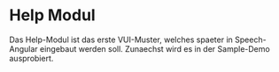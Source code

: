 # Help Modul

Das Help-Modul ist das erste VUI-Muster, welches spaeter in Speech-Angular eingebaut werden soll.
Zunaechst wird es in der Sample-Demo ausprobiert.


